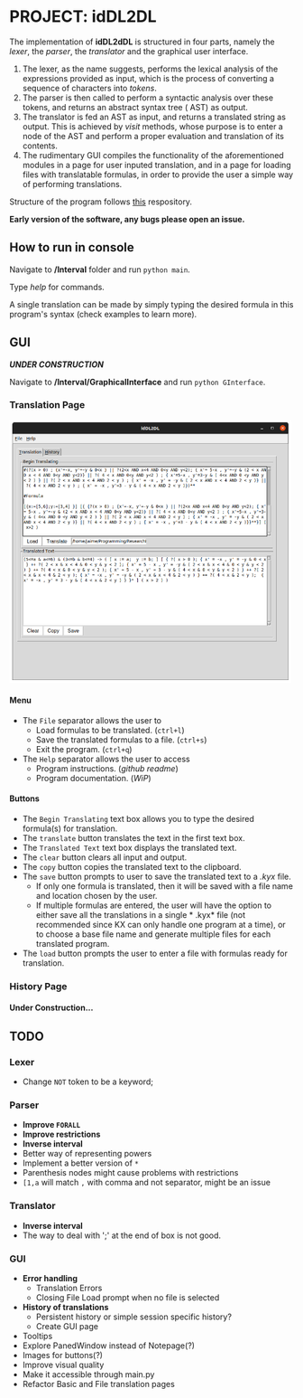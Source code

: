 # PROJECT: idDL2DL

The implementation of **idDL2dDL** is structured in four parts, namely the *lexer*, the *parser*, the *translator* and
the graphical user interface.

1. The lexer, as the name suggests, performs the lexical analysis of the expressions provided as input, which is the
   process of converting a sequence of characters into *tokens*.
2. The parser is then called to perform a syntactic analysis over these tokens, and returns an abstract syntax tree (
   AST) as output.
3. The translator is fed an AST as input, and returns a translated string as output. This is achieved by *visit*
   methods, whose purpose is to enter a node of the AST and perform a proper evaluation and translation of its contents.
4. The rudimentary GUI compiles the functionality of the aforementioned modules in a page for user inputed translation,
   and in a page for loading files with translatable formulas, in order to provide the user a simple way of performing
   translations.

Structure of the program follows [this](https://github.com/davidcallanan/py-myopl-code) respository.

**Early version of the software, any bugs please open an issue.**

## How to run in console

Navigate to **/Interval** folder and run `python main`.

Type *help* for commands.

A single translation can be made by simply typing the desired formula in this program's syntax (check examples to learn
more).

## GUI

**_UNDER CONSTRUCTION_**

Navigate to **/Interval/GraphicalInterface** and run
`python GInterface`.

### Translation Page

<img src="/Resources/TranslationGUI.png" width="500">

#### Menu
- The `File` separator allows the user to
    - Load formulas to be translated. (`ctrl+l`)
    - Save the translated formulas to a file. (`ctrl+s`)
    - Exit the program. (`ctrl+q`)
- The `Help` separator allows the user to access
    - Program instructions. (*github readme*)
    - Program documentation. (*WiP*)

#### Buttons
- The `Begin Translating` text box allows you to type the desired formula(s) for translation.
- The `translate` button translates the text in the first text box.
- The `Translated Text` text box displays the translated text.
- The `clear` button clears all input and output.
- The `copy` button copies the translated text to the clipboard.
- The `save` button prompts to user to save the translated text to a *.kyx* file.
    - If only one formula is translated, then it will be saved with a file name and location chosen by the user.
    - If multiple formulas are entered, the user will have the option to either save all the translations in a single *
      .kyx* file (not recommended since KX can only handle one program at a time), or to choose a base file name and
      generate multiple files for each translated program.
- The `load` button prompts the user to enter a file with formulas ready for translation.

### History Page
#### Under Construction...

## TODO

### Lexer

- Change `NOT` token to be a keyword;

### Parser
- **Improve `FORALL`**
- **Improve restrictions**
- **Inverse interval**
- Better way of representing powers
- Implement a better version of `*`
- Parenthesis nodes might cause problems with restrictions
- `[1,a` will match `,` with comma and not separator, might be an issue

### Translator  
- **Inverse interval** 
- The way to deal with ';' at the end of box is not good.

### GUI 
- **Error handling**
   - Translation Errors
   - Closing File Load prompt when no file is selected
- **History of translations**
   - Persistent history or simple session specific history?
   - Create GUI page
- Tooltips
- Explore PanedWindow instead of Notepage(?)
- Images for buttons(?) 
- Improve visual quality
- Make it accessible through main.py 
- Refactor Basic and File translation pages

